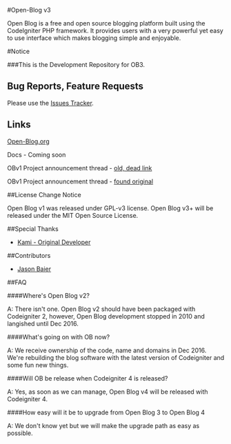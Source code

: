 #Open-Blog v3

Open Blog is a free and open source blogging platform built using the CodeIgniter PHP framework. It provides users with a very powerful yet easy to use interface which makes blogging simple and enjoyable.

#Notice

###This is the Development Repository for OB3.  


## Bug Reports, Feature Requests

Please use the [Issues Tracker](https://github.com/enlivenapp/Open-Blog-3/issues).

## Links

[Open-Blog.org](http://open-blog.org)

Docs - Coming soon

OBv1 Project announcement thread - [old, dead link](http://ellislab.com/forums/viewthread/102179/)

OBv1 Project announcement thread - [found original](https://forum.codeigniter.com/thread-14724.html)

##License Change Notice

Open Blog v1 was released under GPL-v3 license. Open Blog v3+ will be released under the MIT Open Source License.

##Special Thanks

* [Kami - Original Developer](https://github.com/Kami)

##Contributors

* [Jason Baier](https://github.com/JasonBaier)


##FAQ

####Where's Open Blog v2?

A: There isn't one.  Open Blog v2 should have been packaged with Codeigniter 2, however, Open Blog development stopped in 2010 and langished until Dec 2016. 

####What's going on with OB now?

A: We receive ownership of the code, name and domains in Dec 2016. We're rebuilding the blog software with the latest version of Codeigniter and some fun new things.

####Will OB be release when Codeigniter 4 is released?

A: Yes, as soon as we can manage, Open Blog v4 will be released with Codeigniter 4.

####How easy will it be to upgrade from Open Blog 3 to Open Blog 4

A: We don't know yet but we will make the upgrade path as easy as possible.
